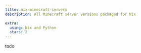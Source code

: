 ```yaml
---
title: nix-minecraft-servers
description: All Minecraft server versions packaged for Nix

extra:
  using: Nix and Python
  stars: 2
---
```


todo

